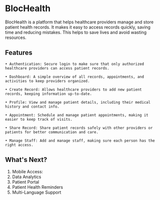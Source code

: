 # BlocHealth

BlocHealth is a platform that helps healthcare providers manage and store patient health records. It makes it easy to access records quickly, saving time and reducing mistakes. This helps to save lives and avoid wasting resources.

## Features

    • Authentication: Secure login to make sure that only authorized healthcare providers can access patient records.
  
    • Dashboard: A simple overview of all records, appointments, and activities to keep providers organized.
    
    • Create Record: Allows healthcare providers to add new patient records, keeping information up-to-date.

    • Profile: View and manage patient details, including their medical history and contact info.

    • Appointment: Schedule and manage patient appointments, making it easier to keep track of visits.

    • Share Record: Share patient records safely with other providers or patients for better communication and care.

    • Manage Staff: Add and manage staff, making sure each person has the right access.

## What's Next?

1. Mobile Access:
2. Data Analytics
3. Patient Portal
4. Patient Health Reminders
5. Multi-Language Support
